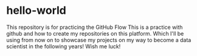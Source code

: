 # hello-world
This repository is for practicing the GitHub Flow
This is a practice with github and how to create my repositories on this platform. Which I'll be using from now on to showcase my projects on my way to become a data scientist in the following years! Wish me luck!
